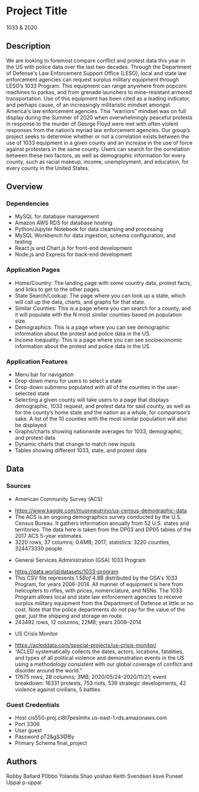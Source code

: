 # Project Title

1033 & 2020



## Description

We are looking to foremost compare conflict and protest data this year in the US
with police data over the last two decades. Through the Department of Defense's
Law Enforcement Support Office (LESO), local and state law enforcement agencies
can request surplus military equipment through LESO’s 1033 Program. This
equipment can range anywhere from popcorn machines to parkas, and from
grenade launchers to mine-resistant armored transportation. Use of this equipment
has been cited as a leading indicator, and perhaps cause, of an increasingly
militaristic mindset amongst America's law enforcement agencies. This “warriors”
mindset was on full display during the Summer of 2020 when overwhelmingly
peaceful protests in response to the murder of George Floyd were met with often
violent responses from the nation’s myriad law enforcement agencies. Our group’s
project seeks to determine whether or not a correlation exists between the use of
1033 equipment in a given county and an increase in the use of force against
protesters in the same county. Users can search for the correlation between these
two factors, as well as demographic information for every county, such as racial
makeup, income, unemployment, and education, for every county in the United
States.
## Overview

### Dependencies

* MySQL for database management
* Amazon AWS RDS for database hosting
* Python/Jupyter Notebook for data cleansing and processing
* MySQL Workbench for data ingestion, schema configuration, and testing
* React.js and Chart.js for front-end development
* Node.js and Express for back-end development

### Application Pages

* Home/Country: The landing page with some country data, protest facts, and links to
get to the other pages.
* State Search/Lookup: The page where you can look up a state, which will call up
the data, charts, and graphs for that state.
* Similar Counties: This is a page where you can search for a county, and it will
populate with the N most similar counties based on population size.
* Demographics: This is a page where you can see demographic information about
the protest and police data in the US.
* Income Inequality: This is a page where you can see socioeconomic information
about the protest and police data in the US.

### Application Features
* Menu bar for navigation
* Drop-down menu for users to select a state
* Drop-down submenu populated with all of the counties in the user-selected
state
* Selecting a given county will take users to a page that displays demographic,
1033 request, and protest data for said county, as well as for the county’s
home state and the nation as a whole, for comparison’s sake. A list of the 10
counties with the most similar population will also be displayed.
* Graphs/charts showing nationwide averages for 1033, demographic, and
protest data
* Dynamic charts that change to match new inputs
* Tables showing different 1033, state, and protest data

## Data

### Sources
* American Community Survey (ACS)
 - https://www.kaggle.com/muonneutrino/us-census-demographic-data
 - The ACS is an ongoing demographics survey conducted by the U.S. Census
Bureau. It gathers information annually from 52 U.S. states and territories. The
data here is taken from the DP03 and DP05 tables of the 2017 ACS 5-year
estimates.
- 3220 rows, 37 columns; 0.6MB; 2017; statistics: 3220 counties, 324473330
people

* General Services Administration (GSA) 1033 Program
 - https://data.world/datasets/1033-program
 - This CSV file represents $1.5B of ~$4.8B distributed by the GSA's 1033
Program, for years 2006-2014. All manner of equipment is here from
helicopters to rifles, with prices, nomenclature, and NSNs. The 1033 Program
allows local and state law enforcement agencies to receive surplus military
equipment from the Department of Defense at little or no cost. Note that the
police departments do not pay for the value of the gear, just the shipping and
storage en route.
 - 243492 rows, 12 columns; 22MB; years 2006–2014

* US Crisis Monitor
 - https://acleddata.com/special-projects/us-crisis-monitor/
 -  “ACLED systematically collects the dates, actors, locations, fatalities, and types
of all political violence and demonstration events in the US using a
methodology consistent with our global coverage of conflict and disorder
around the world.”
 - 17675 rows, 28 columns; 3MB; 2020/05/24–2020/11/21; event breakdown:
16331 protests, 753 riots, 539 strategic developments, 42 violence against
civilians, 5 battles


### Guest Credentials
* Host cis550-proj.cl8t7peslmhx.us-east-1.rds.amazonaws.com
* Port 3306
* User guest
* Password pT2&gS3@By
* Primary Schema final_project



## Authors


Robby Ballard  P0bbn
Yolanda Shao  yoshao
Keith Svendsen ksve
Puneet Uppal p-uppal
